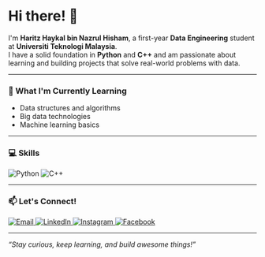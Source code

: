 # Hi there! 👋

I'm **Haritz Haykal bin Nazrul Hisham**, a first-year **Data Engineering** student at **Universiti Teknologi Malaysia**.  
I have a solid foundation in **Python** and **C++** and am passionate about learning and building projects that solve real-world problems with data.

---

### 🌱 What I'm Currently Learning
- Data structures and algorithms  
- Big data technologies  
- Machine learning basics  

---

### 💻 Skills
<p>
  <img src="https://img.shields.io/badge/Python-3776AB?style=for-the-badge&logo=python&logoColor=white" alt="Python"/>
  <img src="https://img.shields.io/badge/C++-00599C?style=for-the-badge&logo=cplusplus&logoColor=white" alt="C++"/>
</p>

---

### 📫 Let's Connect!
<p>
  <a href="mailto:ritz.haykal@gmail.com">
    <img src="https://img.shields.io/badge/Email-D14836?style=for-the-badge&logo=gmail&logoColor=white" alt="Email"/>
  </a>
  <a href="https://www.linkedin.com/in/haritz-haykal-501172263/">
    <img src="https://img.shields.io/badge/LinkedIn-0077B5?style=for-the-badge&logo=linkedin&logoColor=white" alt="LinkedIn"/>
  </a>
  <a href="https://www.instagram.com/nazrulhaykal/">
    <img src="https://img.shields.io/badge/Instagram-E4405F?style=for-the-badge&logo=instagram&logoColor=white" alt="Instagram"/>
  </a>
  <a href="https://www.facebook.com/haykal.nazrul.9">
    <img src="https://img.shields.io/badge/Facebook-1877F2?style=for-the-badge&logo=facebook&logoColor=white" alt="Facebook"/>
  </a>
</p>

---

*“Stay curious, keep learning, and build awesome things!”*
